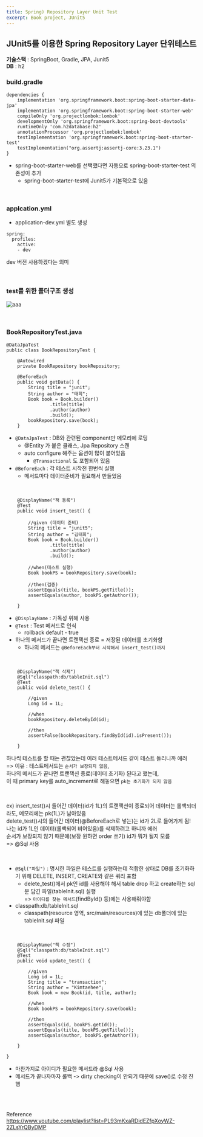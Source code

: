```yaml
---
title: Spring) Repository Layer Unit Test
excerpt: Book project, JUnit5
---
```


## JUnit5를 이용한 Spring Repository Layer 단위테스트

**기술스택** : SpringBoot, Gradle, JPA, Junit5   
**DB** : h2  

### build.gradle

```
dependencies {
	implementation 'org.springframework.boot:spring-boot-starter-data-jpa'
	implementation 'org.springframework.boot:spring-boot-starter-web'
	compileOnly 'org.projectlombok:lombok'
	developmentOnly 'org.springframework.boot:spring-boot-devtools'
	runtimeOnly 'com.h2database:h2'
	annotationProcessor 'org.projectlombok:lombok'
	testImplementation 'org.springframework.boot:spring-boot-starter-test'
	testImplementation("org.assertj:assertj-core:3.23.1")
}
```

- spring-boot-starter-web를 선택했다면 자동으로 spring-boot-starter-test 의존성이 추가
  - spring-boot-starter-test에 Junit5가 기본적으로 있음

<br/>

### applcation.yml

- application-dev.yml 별도 생성

```
spring:
  profiles:
    active:
    - dev
```

dev 버전 사용하겠다는 의미 

<br/>

### test를 위한 폴더구조 생성

![aaa](https://user-images.githubusercontent.com/103614357/186900152-97542dcc-fe99-4862-b8b7-350197789226.png)   

<br/>

### BookRepositoryTest.java

```
@DataJpaTest
public class BookRepositoryTest {
	
	@Autowired
	private BookRepository bookRepository;
	
    @BeforeEach
    public void getData() {
        String title = "junit";
        String author = "태희";
        Book book = Book.builder()
                .title(title)
                .author(author)
                .build();
        bookRepository.save(book);
    }
```

- `@DataJpaTest` : DB와 관련된 component만 메모리에 로딩
  - @Entity 가 붙은 클래스, Jpa Repository 스캔
  - auto configure 해주는 옵션이 많이 붙어있음
    - `@Transactional` 도 포함되어 있음
- `@BeforeEach` : 각 테스트 시작전 한번씩 실행
  - 메서드마다 데이터준비가 필요해서 만들었음
 
<br/> 
 
```
    @DisplayName("책 등록")
    @Test
    public void insert_test() {
		
        //given (데이터 준비)
        String title = "junit5";
        String author = "김태희";
        Book book = Book.builder()
                .title(title)
                .author(author)
                .build();

        //when(테스트 실행)
        Book bookPS = bookRepository.save(book);

        //then(검증)
        assertEquals(title, bookPS.getTitle());
        assertEquals(author, bookPS.getAuthor());
        
    }
```

- `@DisplayName` : 가독성 위해 사용
- `@Test` : Test 메서드로 인식
  - rollback default - true
- 하나의 메서드가 끝나면 트랜잭션 종료 = 저장된 데이터를 초기화함
  - 하나의 메서드는 `@BeforeEach부터 시작해서 insert_test()까지`

<br/>

```    
    @DisplayName("책 삭제")
    @Sql("classpath:db/tableInit.sql")
    @Test
    public void delete_test() {
    	
    	//given
    	Long id = 1L;
    	
    	//when
    	bookRepository.deleteById(id);
    	
    	//then
    	assertFalse(bookRepository.findById(id).isPresent());
    	
    }
```

하나씩 테스트를 할 때는 괜찮았는데 여러 테스트메서드 같이 테스트 돌리니까 에러  
=> 이유 : 테스트메서드는 `순서가 보장되지 않음`,  
하나의 메서드가 끝나면 트랜잭션 종료(데이터 초기화) 된다고 했는데,  
이 때 primary key를 auto_increment로 해놓으면 `pk는 초기화가 되지 않음`   

<br/> 
 
ex) insert_test()시 들어간 데이터(id가 1L)의 트랜잭션이 종료되어 데이터는 롤백되더라도, 메모리에는 pk(1L)가 남아있음  
delete_test()시의 들어간 데이터(@BeforeEach로 넣는)는 id가 2L로 들어가게 됨!    
나는 id가 1L인 데이터(롤백되어 비어있음)를 삭제하려고 하니까 에러  
순서가 보장되지 않기 때문에(보장 원하면 order 쓰기) id가 뭐가 될지 모름  
=> @Sql 사용  

<br/>

- `@Sql("파일")` : 명시한 파일은 테스트를 실행하는데 적합한 상태로 DB를 초기화하기 위해 DELETE, INSERT, CREATE와 같은 쿼리 포함
  - delete_test()에서 pk인 id를 사용해야 해서 table drop 하고 create하는 sql문 담긴 파일(tableInit.sql) 실행   
    => `아이디를 찾는 메서드`(findById() 등)에는 사용해줘야함
- classpath:db/tableInit.sql
  - classpath(resource 영역, src/main/resources)에 있는 db폴더에 있는 tableInit.sql 파일

<br/>

```
    @DisplayName("책 수정")
    @Sql("classpath:db/tableInit.sql")
    @Test
    public void update_test() {
    	
    	//given
    	Long id = 1L;
    	String title = "transaction";
    	String author = "Kimtaehee";
    	Book book = new Book(id, title, author);
    	
    	//when
    	Book bookPS = bookRepository.save(book);
    	
    	//then
    	assertEquals(id, bookPS.getId());
    	assertEquals(title, bookPS.getTitle());
    	assertEquals(author, bookPS.getAuthor());
    	
    }

}
```

- 마찬가지로 아이디가 필요한 메서드라 @Sql 사용
- 메서드가 끝나자마자 롤백 -> dirty checking이 안되기 때문에 save()로 수정 진행  

<br/><br/>

Reference   
https://www.youtube.com/playlist?list=PL93mKxaRDidEZfpXoyWZ-2ZLsYrQByDMP  
<br/>
